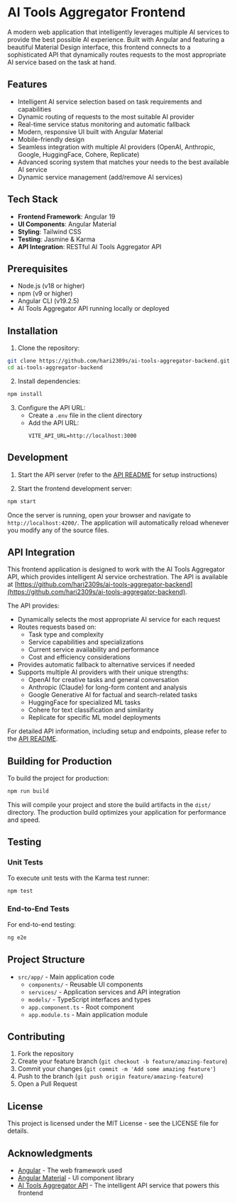 # AI Tools Aggregator Frontend

A modern web application that intelligently leverages multiple AI services to provide the best possible AI experience. Built with Angular and featuring a beautiful Material Design interface, this frontend connects to a sophisticated API that dynamically routes requests to the most appropriate AI service based on the task at hand.

## Features

- Intelligent AI service selection based on task requirements and capabilities
- Dynamic routing of requests to the most suitable AI provider
- Real-time service status monitoring and automatic fallback
- Modern, responsive UI built with Angular Material
- Mobile-friendly design
- Seamless integration with multiple AI providers (OpenAI, Anthropic, Google, HuggingFace, Cohere, Replicate)
- Advanced scoring system that matches your needs to the best available AI service
- Dynamic service management (add/remove AI services)

## Tech Stack

- **Frontend Framework**: Angular 19
- **UI Components**: Angular Material
- **Styling**: Tailwind CSS
- **Testing**: Jasmine & Karma
- **API Integration**: RESTful AI Tools Aggregator API

## Prerequisites

- Node.js (v18 or higher)
- npm (v9 or higher)
- Angular CLI (v19.2.5)
- AI Tools Aggregator API running locally or deployed

## Installation

1. Clone the repository:
```bash
git clone https://github.com/hari2309s/ai-tools-aggregator-backend.git
cd ai-tools-aggregator-backend
```

2. Install dependencies:
```bash
npm install
```

3. Configure the API URL:
   - Create a `.env` file in the client directory
   - Add the API URL:
     ```
     VITE_API_URL=http://localhost:3000
     ```

## Development

1. Start the API server (refer to the [API README](https://github.com/hari2309s/ai-tools-aggregator-backend/blob/main/README.md) for setup instructions)

2. Start the frontend development server:
```bash
npm start
```

Once the server is running, open your browser and navigate to `http://localhost:4200/`. The application will automatically reload whenever you modify any of the source files.

## API Integration

This frontend application is designed to work with the AI Tools Aggregator API, which provides intelligent AI service orchestration. The API is available at [https://github.com/hari2309s/ai-tools-aggregator-backend](https://github.com/hari2309s/ai-tools-aggregator-backend).

The API provides:

- Dynamically selects the most appropriate AI service for each request
- Routes requests based on:
  - Task type and complexity
  - Service capabilities and specializations
  - Current service availability and performance
  - Cost and efficiency considerations
- Provides automatic fallback to alternative services if needed
- Supports multiple AI providers with their unique strengths:
  - OpenAI for creative tasks and general conversation
  - Anthropic (Claude) for long-form content and analysis
  - Google Generative AI for factual and search-related tasks
  - HuggingFace for specialized ML tasks
  - Cohere for text classification and similarity
  - Replicate for specific ML model deployments

For detailed API information, including setup and endpoints, please refer to the [API README](https://github.com/hari2309s/ai-tools-aggregator-backend/blob/main/README.md).

## Building for Production

To build the project for production:

```bash
npm run build
```

This will compile your project and store the build artifacts in the `dist/` directory. The production build optimizes your application for performance and speed.

## Testing

### Unit Tests

To execute unit tests with the Karma test runner:

```bash
npm test
```

### End-to-End Tests

For end-to-end testing:

```bash
ng e2e
```

## Project Structure

- `src/app/` - Main application code
  - `components/` - Reusable UI components
  - `services/` - Application services and API integration
  - `models/` - TypeScript interfaces and types
  - `app.component.ts` - Root component
  - `app.module.ts` - Main application module

## Contributing

1. Fork the repository
2. Create your feature branch (`git checkout -b feature/amazing-feature`)
3. Commit your changes (`git commit -m 'Add some amazing feature'`)
4. Push to the branch (`git push origin feature/amazing-feature`)
5. Open a Pull Request

## License

This project is licensed under the MIT License - see the LICENSE file for details.

## Acknowledgments

- [Angular](https://angular.io/) - The web framework used
- [Angular Material](https://material.angular.io/) - UI component library
- [AI Tools Aggregator API](https://github.com/hari2309s/ai-tools-aggregator-backend) - The intelligent API service that powers this frontend
